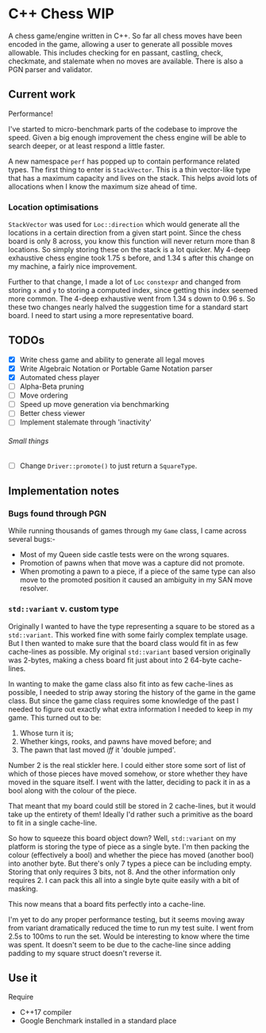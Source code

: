 # C++ Chess WIP

A chess game/engine written in C++. So far all chess moves have been encoded in the game, allowing a user to generate
all possible moves allowable. This includes checking for en passant, castling, check, checkmate, and stalemate when no
moves are available. There is also a PGN parser and validator.

## Current work

Performance!

I've started to micro-benchmark parts of the codebase to improve the speed. Given a big enough improvement the chess
engine will be able to search deeper, or at least respond a little faster.

A new namespace `perf` has popped up to contain performance related types. The first thing to enter is `StackVector`.
This is a thin vector-like type that has a maximum capacity and lives on the stack. This helps avoid lots of allocations
when I know the maximum size ahead of time.

### Location optimisations

`StackVector` was used for `Loc::direction` which would generate all the locations in a certain direction from a given start
point. Since the chess board is only 8 across, you know this function will never return more than 8 locations. So simply
storing these on the stack is a lot quicker. My 4-deep exhaustive chess engine took 1.75 s before, and 1.34 s after this
change on my machine, a fairly nice improvement.

Further to that change, I made a lot of `Loc` `constexpr` and changed from storing `x` and `y` to storing a computed
index, since getting this index seemed more common. The 4-deep exhaustive went from 1.34 s down to 0.96 s. So these two
changes nearly halved the suggestion time for a standard start board. I need to start using a more representative board.

## TODOs

* [x] Write chess game and ability to generate all legal moves
* [x] Write Algebraic Notation or Portable Game Notation parser
* [x] Automated chess player
* [ ] Alpha-Beta pruning
* [ ] Move ordering
* [ ] Speed up move generation via benchmarking
* [ ] Better chess viewer
* [ ] Implement stalemate through 'inactivity'

###### Small things

* [ ] Change `Driver::promote()` to just return a `SquareType`.

## Implementation notes

### Bugs found through PGN

While running thousands of games through my `Game` class, I came across several bugs:-

* Most of my Queen side castle tests were on the wrong squares.
* Promotion of pawns when that move was a capture did not promote.
* When promoting a pawn to a piece, if a piece of the same type can also move to the promoted position it caused an
  ambiguity in my SAN move resolver.


### `std::variant` v. custom type

Originally I wanted to have the type representing a square to be stored as a `std::variant`. This worked fine with some
fairly complex template usage. But I then wanted to make sure that the board class would fit in as few cache-lines as
possible. My original `std::variant` based version originally was 2-bytes, making a chess board fit just about into 2
64-byte cache-lines.

In wanting to make the game class also fit into as few cache-lines as possible, I needed to strip away storing the 
history of the game in the game class. But since the game class requires some knowledge of the past I needed to figure
out exactly what extra information I needed to keep in my game. This turned out to be:

1. Whose turn it is;
2. Whether kings, rooks, and pawns have moved before; and
3. The pawn that last moved *iff* it 'double jumped'.

Number 2 is the real stickler here. I could either store some sort of list of which of those pieces have moved somehow,
or store whether they have moved in the square itself. I went with the latter, deciding to pack it in as a bool along
with the colour of the piece.

That meant that my board could still be stored in 2 cache-lines, but it would take up the entirety of them! Ideally I'd
rather such a primitive as the board to fit in a single cache-line.

So how to squeeze this board object down? Well, `std::variant` on my platform is storing the type of piece as a single
byte. I'm then packing the colour (effectively a bool) and whether the piece has moved (another bool) into another byte.
But there's only 7 types a piece can be including empty. Storing that only requires 3 bits, not 8. And the other
information only requires 2. I can pack this all into a single byte quite easily with a bit of masking.

This now means that a board fits perfectly into a cache-line.

I'm yet to do any proper performance testing, but it seems moving away from variant dramatically reduced the time
to run my test suite. I went from 2.5s to 100ms to run the set. Would be interesting to know where the time was spent.
It doesn't seem to be due to the cache-line since adding padding to my square struct doesn't reverse it.

## Use it

Require
* C++17 compiler
* Google Benchmark installed in a standard place